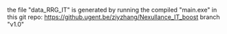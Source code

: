 the file "data_RRG_IT" is generated by running the compiled "main.exe" in this git repo: https://github.ugent.be/ziyzhang/Nexullance_IT_boost branch "v1.0"
